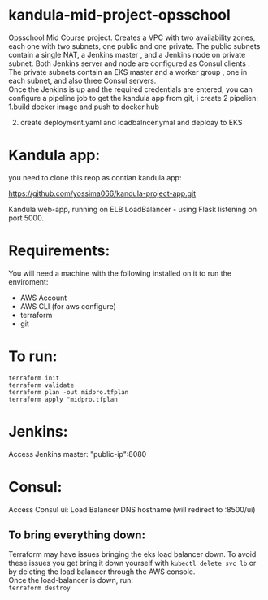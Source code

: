 # kandula-mid-project-opsschool
Opsschool Mid Course project. Creates a VPC  with two availability zones, 
each one with two subnets, one public and one private. The public subnets contain a single NAT, a 
Jenkins master , and a Jenkins node on private subnet. 
Both Jenkins server and node are configured as Consul clients .   
The private subnets contain an EKS master and a worker group , one in each subnet, 
and also three Consul servers.   
Once the Jenkins is up and the required credentials are entered, you can configure a pipeline job to get the 
kandula app from git, i create 2 pipelien: 
1.build docker image and push to docker hub
                                           
2. create deployment.yaml and loadbalncer.ymal and deploay to EKS
                                           
                                           
# Kandula app:
you need to clone this reop as contian kandula app:

https://github.com/yossima066/kandula-project-app.git

Kandula web-app, running on ELB LoadBalancer - using Flask listening on port 5000.



# Requirements:
You will need a machine with the following installed on it to run the enviroment:
- AWS Account
- AWS CLI (for aws configure)
- terraform  
- git

# To run:
`terraform init`  
`terraform validate`  
`terraform plan -out midpro.tfplan`  
`terraform apply "midpro.tfplan`


# Jenkins:
Access Jenkins master: "public-ip":8080

  
# Consul:
Access Consul ui: Load Balancer DNS hostname (will redirect to :8500/ui)


## To bring everything down:
Terraform may have issues bringing the eks load balancer down. To avoid these issues you get bring it down yourself with `kubectl delete svc lb` or by deleting the load balancer through the AWS console.  
Once the load-balancer is down,  run:  
`terraform destroy`






